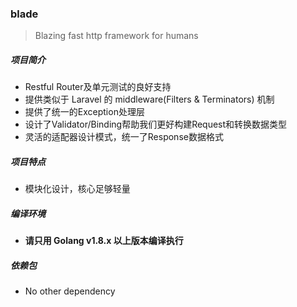 ### blade

> Blazing fast http framework for humans

##### 项目简介

- Restful Router及单元测试的良好支持
- 提供类似于 Laravel 的 middleware(Filters & Terminators) 机制
- 提供了统一的Exception处理层
- 设计了Validator/Binding帮助我们更好构建Request和转换数据类型
- 灵活的适配器设计模式，统一了Response数据格式

##### 项目特点

- 模块化设计，核心足够轻量

##### 编译环境

- **请只用 Golang v1.8.x 以上版本编译执行**

##### 依赖包

- No other dependency